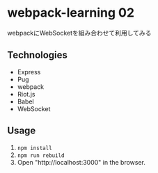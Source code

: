 # webpack-learning 02
webpackにWebSocketを組み合わせて利用してみる

<!--
![image](image.png)
-->

## Technologies
- Express
- Pug
- webpack
- Riot.js
- Babel
- WebSocket

## Usage
1. `npm install`
2. `npm run rebuild`
3. Open "http://localhost:3000" in the browser.
